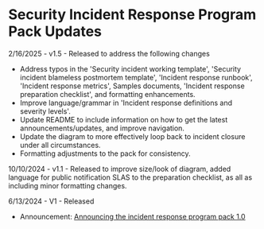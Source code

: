 # Security Incident Response Program Pack Updates

2/16/2025 - v1.5 - Released to address the following changes
 * Address typos in the 'Security incident working template', 'Security incident blameless postmortem template', 'Incident response runbook', 'Incident response metrics', Samples documents, 'Incident response preparation checklist', and formatting enhancements.
 * Improve language/grammar in 'Incident response definitions and severity levels'.
 * Update README to include information on how to get the latest announcements/updates, and improve navigation.
 * Update the diagram to more effectively loop back to incident closure under all circumstances.
 * Formatting adjustments to the pack for consistency.

10/10/2024 - v1.1 - Released to improve size/look of diagram, added language for public notification SLAS to the preparation checklist, as all as including minor formatting changes.

6/13/2024 - V1 - Released
  * Announcement: <a href="https://www.sectemplates.com/2024/08/announcing-the-vulnerability-management-program-pack-10.html">Announcing the incident response program pack 1.0</a>
